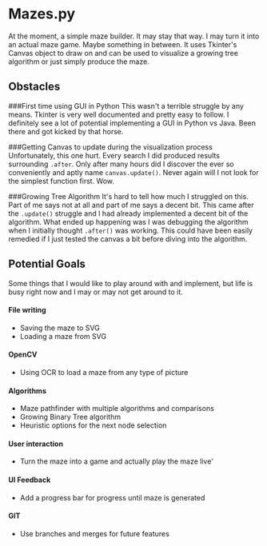 # Mazes.py
At the moment, a simple maze builder. It may stay that way. I may turn it into an actual maze game. Maybe something in between.
It uses Tkinter's Canvas object to draw on and can be used to visualize a growing tree algorithm or just simply produce the maze.


## Obstacles

###First time using GUI in Python
This wasn't a terrible struggle by any means. Tkinter is very well documented and pretty easy to follow. I definitely see 
a lot of potential implementing a GUI in Python vs Java. Been there and got kicked by that horse.

###Getting Canvas to update during the visualization process
Unfortunately, this one hurt. Every search I did produced results surrounding `.after`. Only after many hours did I discover the
ever so conveniently and aptly name `canvas.update()`. Never again will I not look for the simplest function first. Wow.

###Growing Tree Algorithm
It's hard to tell how much I struggled on this. Part of me says not at all and part of me says a decent bit. This came after the `.update()`
struggle and I had already implemented a decent bit of the algorithm. What ended up happening was I was debugging the algorithm when I initially
thought `.after()` was working. This could have been easily remedied if I just tested the canvas a bit before diving into the
algorithm.


## Potential Goals
Some things that I would like to play around with and implement, but life is busy right now and I may or may not get
around to it.

#### File writing
* Saving the maze to SVG
* Loading a maze from SVG

#### OpenCV
* Using OCR to load a maze from any type of picture

#### Algorithms
* Maze pathfinder with multiple algorithms and comparisons
* Growing Binary Tree algorithm
* Heuristic options for the next node selection

#### User interaction
* Turn the maze into a game and actually play the maze live'

#### UI Feedback
* Add a progress bar for progress until maze is generated

#### GIT
* Use branches and merges for future features